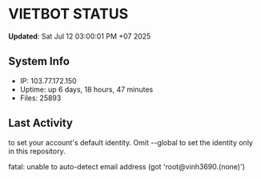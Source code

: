 # VIETBOT STATUS
**Updated**: Sat Jul 12 03:00:01 PM +07 2025

## System Info
- IP: 103.77.172.150
- Uptime: up 6 days, 18 hours, 47 minutes
- Files: 25893

## Last Activity

to set your account's default identity.
Omit --global to set the identity only in this repository.

fatal: unable to auto-detect email address (got 'root@vinh3690.(none)')
